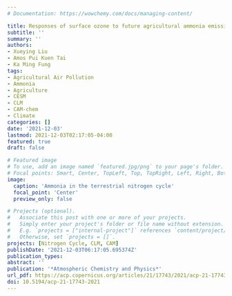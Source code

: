```yaml
---
# Documentation: https://wowchemy.com/docs/managing-content/

title: Responses of surface ozone to future agricultural ammonia emissions and subsequent nitrogen deposition through terrestrial ecosystem changes
subtitle: ''
summary: ''
authors:
- Xueying Liu
- Amos Pui Kuen Tai
- Ka Ming Fung
tags:
- Agricultural Air Pollution
- Ammonia
- Agriculture
- CESM
- CLM
- CAM-chem
- Climate
categories: []
date: '2021-12-03'
lastmod: 2021-12-03T02:17:05-04:00
featured: true
draft: false

# Featured image
# To use, add an image named `featured.jpg/png` to your page's folder.
# Focal points: Smart, Center, TopLeft, Top, TopRight, Left, Right, BottomLeft, Bottom, BottomRight.
image:
  caption: 'Ammonia in the terrestrial nitrogen cycle'
  focal_point: 'Center'
  preview_only: false

# Projects (optional).
#   Associate this post with one or more of your projects.
#   Simply enter your project's folder or file name without extension.
#   E.g. `projects = ["internal-project"]` references `content/project/deep-learning/index.md`.
#   Otherwise, set `projects = []`.
projects: [Nitrogen Cycle, CLM, CAM]
publishDate: '2021-12-03T06:17:05.695374Z'
publication_types:
abstract: ''
publication: '*Atmospheric Chemistry and Physics*'
url_pdf: https://acp.copernicus.org/articles/21/17743/2021/acp-21-17743-2021.pdf
doi: 10.5194/acp-21-17743-2021
---
```


